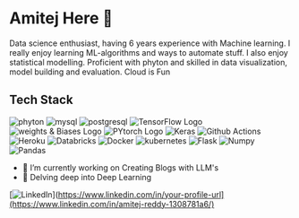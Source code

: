 # **Amitej** Here 👋
Data science enthusiast, having 6 years experience with Machine learning. I really enjoy learning ML-algorithms and ways to automate stuff. I also enjoy statistical modelling. Proficient with phyton and skilled in data visualization, model building and evaluation.
Cloud is Fun


## Tech Stack
 ![phyton](https://img.shields.io/badge/Python-FFD43B?style=for-the-badge&logo=python&logoColor=blue)                       ![mysql](https://img.shields.io/badge/MySQL-005C84?style=for-the-badge&logo=mysql&logoColor=white)  ![postgresql](https://img.shields.io/badge/PostgreSQL-316192?style=for-the-badge&logo=postgresql&logoColor=white)     ![TensorFlow Logo](https://img.shields.io/badge/TensorFlow-FF6F00?style=for-the-badge&logo=tensorflow&logoColor=white)
 ![weights & Biases Logo](https://img.shields.io/badge/Weights_&_Biases-FFBE00?style=for-the-badge&logo=WeightsAndBiases&logoColor=white)  ![PYtorch Logo](https://img.shields.io/badge/PyTorch-EE4C2C?style=for-the-badge&logo=pytorch&logoColor=white) ![Keras](https://img.shields.io/badge/Keras-FF0000?style=for-the-badge&logo=keras&logoColor=white)
 ![Github Actions](https://img.shields.io/badge/GitHub_Actions-2088FF?style=for-the-badge&logo=github-actions&logoColor=white)   ![Heroku](https://img.shields.io/badge/Heroku-430098?style=for-the-badge&logo=heroku&logoColor=white)  ![Databricks](https://img.shields.io/badge/Databricks-FF3621?style=for-the-badge&logo=Databricks&logoColor=white)  ![Docker](https://img.shields.io/badge/Docker-2CA5E0?style=for-the-badge&logo=docker&logoColor=white)
![kubernetes](https://img.shields.io/badge/kubernetes-326ce5.svg?&style=for-the-badge&logo=kubernetes&logoColor=white)   ![Flask](https://img.shields.io/badge/Flask-000000?style=for-the-badge&logo=flask&logoColor=white)  ![Numpy](https://img.shields.io/badge/Numpy-777BB4?style=for-the-badge&logo=numpy&logoColor=white)   ![Pandas](https://img.shields.io/badge/Pandas-2C2D72?style=for-the-badge&logo=pandas&logoColor=white)

- 🔭 I’m currently working on Creating Blogs with LLM's
- 🌱 Delving deep into  Deep Learning

[![LinkedIn](https://img.shields.io/badge/LinkedIn-0077B5?style=for-the-badge&logo=linkedin&logoColor=white)](https://www.linkedin.com/in/your-profile-url](https://www.linkedin.com/in/amitej-reddy-1308781a6/)

